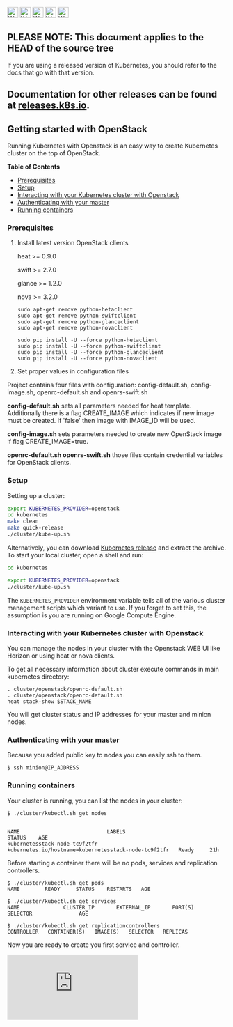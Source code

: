 <!-- BEGIN MUNGE: UNVERSIONED_WARNING -->

<!-- BEGIN STRIP_FOR_RELEASE -->

<img src="http://kubernetes.io/img/warning.png" alt="WARNING"
     width="25" height="25">
<img src="http://kubernetes.io/img/warning.png" alt="WARNING"
     width="25" height="25">
<img src="http://kubernetes.io/img/warning.png" alt="WARNING"
     width="25" height="25">
<img src="http://kubernetes.io/img/warning.png" alt="WARNING"
     width="25" height="25">
<img src="http://kubernetes.io/img/warning.png" alt="WARNING"
     width="25" height="25">

<h2>PLEASE NOTE: This document applies to the HEAD of the source tree</h2>

If you are using a released version of Kubernetes, you should
refer to the docs that go with that version.

Documentation for other releases can be found at
[releases.k8s.io](http://releases.k8s.io).
</strong>
--

<!-- END STRIP_FOR_RELEASE -->

<!-- END MUNGE: UNVERSIONED_WARNING -->

## Getting started with OpenStack

Running Kubernetes with Openstack is an easy way to create Kubernetes cluster on the top of OpenStack.

**Table of Contents**

- [Prerequisites](#prerequisites)
- [Setup](#setup)
- [Interacting with your Kubernetes cluster with Openstack](#interacting-with-your-kubernetes-cluster-with-openstack)
- [Authenticating with your master](#authenticating-with-your-master)
- [Running containers](#running-containers)

### Prerequisites

1. Install latest version OpenStack clients

    heat >= 0.9.0

    swift >= 2.7.0

    glance >= 1.2.0

    nova >= 3.2.0

    ```
    sudo apt-get remove python-hetaclient
    sudo apt-get remove python-swiftclient
    sudo apt-get remove python-glanceclient
    sudo apt-get remove python-novaclient

    sudo pip install -U --force python-hetaclient
    sudo pip install -U --force python-swiftclient
    sudo pip install -U --force python-glanceclient
    sudo pip install -U --force python-novaclient
    ```

2. Set proper values in configuration files

Project contains four files with configuration: config-default.sh, config-image.sh, openrc-default.sh and openrs-swift.sh

**config-default.sh** sets all parameters needed for heat template.
Additionally there is a flag CREATE_IMAGE which indicates if new image must be created.
If 'false' then image with IMAGE_ID will be used.

**config-image.sh** sets parameters needed to create new OpenStack image if flag CREATE_IMAGE=true.

**openrc-default.sh openrs-swift.sh** those files contain credential variables for OpenStack clients.


### Setup

Setting up a cluster:

```sh
export KUBERNETES_PROVIDER=openstack
cd kubernetes
make clean
make quick-release
./cluster/kube-up.sh
```

Alternatively, you can download [Kubernetes release](https://github.com/kubernetes/kubernetes/releases) and extract the archive. To start your local cluster, open a shell and run:

```sh
cd kubernetes

export KUBERNETES_PROVIDER=openstack
./cluster/kube-up.sh
```

The `KUBERNETES_PROVIDER` environment variable tells all of the various cluster management scripts which variant to use.  If you forget to set this, the assumption is you are running on Google Compute Engine.

### Interacting with your Kubernetes cluster with Openstack

You can manage the nodes in your cluster with the Openstack WEB UI like Horizon or using heat or nova clients.

To get all necessary information about cluster execute commands in main kubernetes directory:

```
. cluster/openstack/openrc-default.sh
. cluster/openstack/openrc-default.sh
heat stack-show $STACK_NAME
```

You will get cluster status and IP addresses for your master and minion nodes.

### Authenticating with your master

Because you added public key to nodes you can easily ssh to them.

 ```
 $ ssh minion@IP_ADDRESS
 ```

### Running containers

Your cluster is running, you can list the nodes in your cluster:

```console
$ ./cluster/kubectl.sh get nodes


NAME                            LABELS                                                 STATUS    AGE
kubernetesstack-node-tc9f2tfr   kubernetes.io/hostname=kubernetesstack-node-tc9f2tfr   Ready     21h
```

Before starting a container there will be no pods, services and replication controllers.

```console
$ ./cluster/kubectl.sh get pods
NAME        READY     STATUS    RESTARTS   AGE

$ ./cluster/kubectl.sh get services
NAME              CLUSTER_IP       EXTERNAL_IP       PORT(S)       SELECTOR               AGE

$ ./cluster/kubectl.sh get replicationcontrollers
CONTROLLER   CONTAINER(S)   IMAGE(S)   SELECTOR   REPLICAS
```

Now you are ready to create you first service and controller.


<!-- BEGIN MUNGE: GENERATED_ANALYTICS -->
[![Analytics](https://kubernetes-site.appspot.com/UA-36037335-10/GitHub/docs/getting-started-guides/openstack.md?pixel)]()
<!-- END MUNGE: GENERATED_ANALYTICS -->
